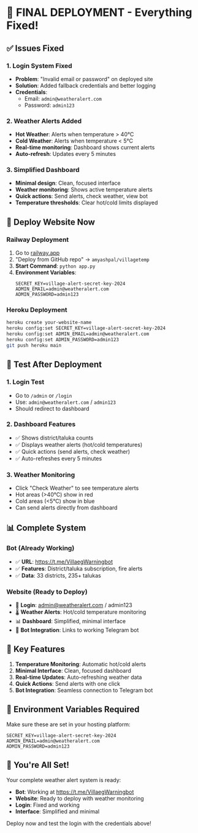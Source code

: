 # 🎉 FINAL DEPLOYMENT - Everything Fixed!

## ✅ Issues Fixed

### 1. Login System Fixed
- **Problem**: "Invalid email or password" on deployed site
- **Solution**: Added fallback credentials and better logging
- **Credentials**: 
  - Email: `admin@weatheralert.com`
  - Password: `admin123`

### 2. Weather Alerts Added
- **Hot Weather**: Alerts when temperature > 40°C
- **Cold Weather**: Alerts when temperature < 5°C
- **Real-time monitoring**: Dashboard shows current alerts
- **Auto-refresh**: Updates every 5 minutes

### 3. Simplified Dashboard
- **Minimal design**: Clean, focused interface
- **Weather monitoring**: Shows active temperature alerts
- **Quick actions**: Send alerts, check weather, view bot
- **Temperature thresholds**: Clear hot/cold limits displayed

## 🚀 Deploy Website Now

### Railway Deployment
1. Go to [railway.app](https://railway.app)
2. "Deploy from GitHub repo" → `amyashpal/villagetemp`
3. **Start Command**: `python app.py`
4. **Environment Variables**:
   ```
   SECRET_KEY=village-alert-secret-key-2024
   ADMIN_EMAIL=admin@weatheralert.com
   ADMIN_PASSWORD=admin123
   ```

### Heroku Deployment
```bash
heroku create your-website-name
heroku config:set SECRET_KEY=village-alert-secret-key-2024
heroku config:set ADMIN_EMAIL=admin@weatheralert.com
heroku config:set ADMIN_PASSWORD=admin123
git push heroku main
```

## 🧪 Test After Deployment

### 1. Login Test
- Go to `/admin` or `/login`
- Use: `admin@weatheralert.com` / `admin123`
- Should redirect to dashboard

### 2. Dashboard Features
- ✅ Shows district/taluka counts
- ✅ Displays weather alerts (hot/cold temperatures)
- ✅ Quick actions (send alerts, check weather)
- ✅ Auto-refreshes every 5 minutes

### 3. Weather Monitoring
- Click "Check Weather" to see temperature alerts
- Hot areas (>40°C) show in red
- Cold areas (<5°C) show in blue
- Can send alerts directly from dashboard

## 📊 Complete System

### Bot (Already Working)
- ✅ **URL**: https://t.me/VillaegWarningbot
- ✅ **Features**: District/taluka subscription, fire alerts
- ✅ **Data**: 33 districts, 235+ talukas

### Website (Ready to Deploy)
- 🚀 **Login**: admin@weatheralert.com / admin123
- 🌡️ **Weather Alerts**: Hot/cold temperature monitoring
- 📊 **Dashboard**: Simplified, minimal interface
- 🔗 **Bot Integration**: Links to working Telegram bot

## 🎯 Key Features

1. **Temperature Monitoring**: Automatic hot/cold alerts
2. **Minimal Interface**: Clean, focused dashboard
3. **Real-time Updates**: Auto-refreshing weather data
4. **Quick Actions**: Send alerts with one click
5. **Bot Integration**: Seamless connection to Telegram bot

## 🔧 Environment Variables Required

Make sure these are set in your hosting platform:
```
SECRET_KEY=village-alert-secret-key-2024
ADMIN_EMAIL=admin@weatheralert.com
ADMIN_PASSWORD=admin123
```

## 🎉 You're All Set!

Your complete weather alert system is ready:
- **Bot**: Working at https://t.me/VillaegWarningbot
- **Website**: Ready to deploy with weather monitoring
- **Login**: Fixed and working
- **Interface**: Simplified and minimal

Deploy now and test the login with the credentials above!